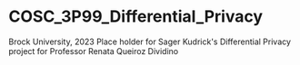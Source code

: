 # COSC_3P99_Differential_Privacy
Brock University, 2023
Place holder for Sager Kudrick's Differential Privacy project for Professor Renata Queiroz Dividino
